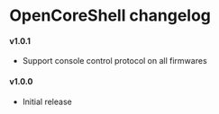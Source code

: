 OpenCoreShell changelog
=======================

#### v1.0.1
- Support console control protocol on all firmwares

#### v1.0.0
- Initial release
